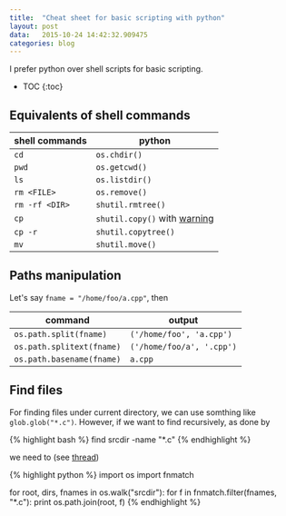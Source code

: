 ```yaml
---
title:  "Cheat sheet for basic scripting with python"
layout: post
data:   2015-10-24 14:42:32.909475
categories: blog
---
```


I prefer python over shell scripts for basic scripting. 

* TOC
{:toc}


Equivalents of shell commands
-----------------------------

| shell commands | python  
|----------------|---------
|`cd`            | `os.chdir()`  
|`pwd`           | `os.getcwd()`  
|`ls`            | `os.listdir()`
|`rm <FILE>`     | `os.remove()`
|`rm -rf <DIR>`  | `shutil.rmtree()`
|`cp`            | `shutil.copy()` with [warning](https://docs.python.org/2/library/shutil.html)
|`cp -r`         | `shutil.copytree()`
|`mv`            | `shutil.move()`



Paths manipulation
-----------------
Let's say `fname = "/home/foo/a.cpp"`, then

| command                  | output  
|--------------------------|---------
|`os.path.split(fname)`    | `('/home/foo', 'a.cpp')`  
|`os.path.splitext(fname)` | `('/home/foo/a', '.cpp')`  
|`os.path.basename(fname)` | `a.cpp`  


Find files
----------
For finding files under current directory, we can use somthing like
`glob.glob("*.c")`. However, if we want to find recursively, as done by

{% highlight bash %}
find srcdir -name "*.c"
{% endhighlight %}

we need to (see [thread](http://stackoverflow.com/questions/2186525/use-a-glob-to-find-files-recursively-in-python))

{% highlight python %}
import os
import fnmatch

for root, dirs, fnames in os.walk("srcdir"):
    for f in fnmatch.filter(fnames, "*.c"):
        print os.path.join(root, f)
{% endhighlight %}

